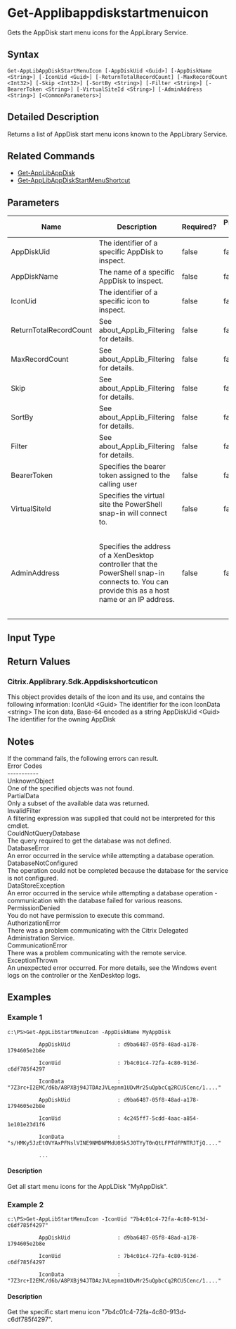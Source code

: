 ﻿
# Get-Applibappdiskstartmenuicon
Gets the AppDisk start menu icons for the AppLibrary Service.
## Syntax
```
Get-AppLibAppDiskStartMenuIcon [-AppDiskUid <Guid>] [-AppDiskName <String>] [-IconUid <Guid>] [-ReturnTotalRecordCount] [-MaxRecordCount <Int32>] [-Skip <Int32>] [-SortBy <String>] [-Filter <String>] [-BearerToken <String>] [-VirtualSiteId <String>] [-AdminAddress <String>] [<CommonParameters>]
```
## Detailed Description
Returns a list of AppDisk start menu icons known to the AppLibrary Service.


## Related Commands

* [Get-AppLibAppDisk](./Get-AppLibAppDisk/)
* [Get-AppLibAppDiskStartMenuShortcut](./Get-AppLibAppDiskStartMenuShortcut/)
## Parameters
| Name   | Description | Required? | Pipeline Input | Default Value |
| --- | --- | --- | --- | --- |
| AppDiskUid | The identifier of a specific AppDisk to inspect. | false | false |  |
| AppDiskName | The name of a specific AppDisk to inspect. | false | false |  |
| IconUid | The identifier of a specific icon to inspect. | false | false |  |
| ReturnTotalRecordCount | See about\_AppLib\_Filtering for details. | false | false | false |
| MaxRecordCount | See about\_AppLib\_Filtering for details. | false | false | false |
| Skip | See about\_AppLib\_Filtering for details. | false | false | 0 |
| SortBy | See about\_AppLib\_Filtering for details. | false | false |  |
| Filter | See about\_AppLib\_Filtering for details. | false | false |  |
| BearerToken | Specifies the bearer token assigned to the calling user | false | false |  |
| VirtualSiteId | Specifies the virtual site the PowerShell snap-in will connect to. | false | false |  |
| AdminAddress | Specifies the address of a XenDesktop controller that the PowerShell snap-in connects to.  You can provide this as a host name or an IP address. | false | false | LocalHost. Once a value is provided by any cmdlet, this value becomes the default. |

## Input Type

### 

## Return Values

### Citrix.Applibrary.Sdk.Appdiskshortcuticon
This object provides details of the icon and its use, and contains the following information: IconUid &lt;Guid&gt; The identifier for the icon IconData &lt;string&gt; The icon data, Base-64 encoded as a string AppDiskUid &lt;Guid&gt; The identifier for the owning AppDisk
## Notes
If the command fails, the following errors can result.<br>    Error Codes<br>    -----------<br>    UnknownObject<br>        One of the specified objects was not found.<br>    PartialData<br>         Only a subset of the available data was returned.<br>    InvalidFilter<br>        A filtering expression was supplied that could not be interpreted for this cmdlet.<br>    CouldNotQueryDatabase<br>         The query required to get the database was not defined.<br>    DatabaseError<br>        An error occurred in the service while attempting a database operation.<br>    DatabaseNotConfigured<br>        The operation could not be completed because the database for the service is not configured.<br>    DataStoreException<br>        An error occurred in the service while attempting a database operation - communication with the database failed for various reasons.<br>    PermissionDenied<br>        You do not have permission to execute this command.<br>    AuthorizationError<br>        There was a problem communicating with the Citrix Delegated Administration Service.<br>    CommunicationError<br>        There was a problem communicating with the remote service.<br>    ExceptionThrown<br>        An unexpected error occurred.  For more details, see the Windows event logs on the controller or the XenDesktop logs.
## Examples

### Example 1
```
c:\PS>Get-AppLibStartMenuIcon -AppDiskName MyAppDisk

          AppDiskUid               : d9ba6487-05f8-48ad-a178-1794605e2b8e

          IconUid                  : 7b4c01c4-72fa-4c80-913d-c6df785f4297

          IconData                 : "7Z3rc+I2EMC/d6b/A8PXBj94JTDAzJVLepnm1UDvMr25uQpbcCq2RCU5Cenc/1...."

          AppDiskUid               : d9ba6487-05f8-48ad-a178-1794605e2b8e

          IconUid                  : 4c245ff7-5cdd-4aac-a854-1e101e23d1f6

          IconData                 : "s/HMKy5JzEtOVYAxPFNslVINE9NMDNPMdU0Sk5J0TYyT0nQtLFPTdFPNTRJTjQ...."

          ...
```
#### Description
Get all start menu icons for the AppLDisk "MyAppDisk".
### Example 2
```
c:\PS>Get-AppLibStartMenuIcon -IconUid "7b4c01c4-72fa-4c80-913d-c6df785f4297"

          AppDiskUid               : d9ba6487-05f8-48ad-a178-1794605e2b8e

          IconUid                  : 7b4c01c4-72fa-4c80-913d-c6df785f4297

          IconData                 : "7Z3rc+I2EMC/d6b/A8PXBj94JTDAzJVLepnm1UDvMr25uQpbcCq2RCU5Cenc/1...."
```
#### Description
Get the specific start menu icon "7b4c01c4-72fa-4c80-913d-c6df785f4297".
